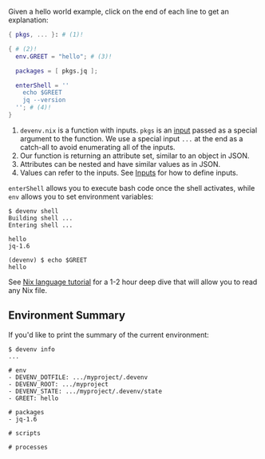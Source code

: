 Given a hello world example, click on the end of each line to get an explanation:

```nix title="devenv.nix"
{ pkgs, ... }: # (1)!

{ # (2)!
  env.GREET = "hello"; # (3)!

  packages = [ pkgs.jq ];

  enterShell = ''
    echo $GREET
    jq --version
  ''; # (4)!
}
```

1. ``devenv.nix`` is a function with inputs. `pkgs` is an [input](inputs.md) passed as a special argument to the function.
  We use a special input ``...`` at the end as a catch-all to avoid enumerating all of the inputs.
2. Our function is returning an attribute set, similar to an object in JSON.
3. Attributes can be nested and have similar values as in JSON.
4. Values can refer to the inputs. See [Inputs](inputs.md) for how to define inputs.


``enterShell`` allows you to execute bash code once the shell activates, while ``env`` allows you to set environment variables:

```shell-session
$ devenv shell
Building shell ...
Entering shell ...

hello
jq-1.6

(devenv) $ echo $GREET
hello
```

See [Nix language tutorial](https://nix.dev/tutorials/first-steps/nix-language) for a 1-2 hour deep dive
that will allow you to read any Nix file.


## Environment Summary

If you'd like to print the summary of the current environment:

```shell-session
$ devenv info
...

# env
- DEVENV_DOTFILE: .../myproject/.devenv
- DEVENV_ROOT: .../myproject
- DEVENV_STATE: .../myproject/.devenv/state
- GREET: hello

# packages
- jq-1.6

# scripts

# processes

```


